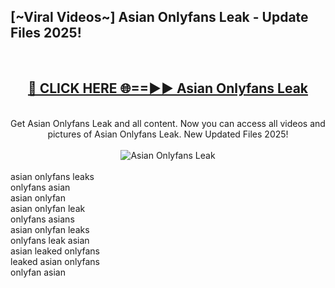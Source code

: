 <h2>[~Viral Videos~] Asian Onlyfans Leak - Update Files 2025!</h2>
<br>
<div align="center">
<h2><a href="https://betterlinks.top/A2PfLJ" rel="nofollow">🔴 CLICK HERE 🌐==►► Asian Onlyfans Leak</a></h2>
<br>
Get Asian Onlyfans Leak and all content. Now you can access all videos and pictures of Asian Onlyfans Leak. New Updated Files 2025!
<br>
<br>
<a href="https://betterlinks.top/A2PfLJ" rel="nofollow" data-target="animated-image.originalLink"><img src="https://i.ibb.co.com/WyWwxjT/player-gif2.gif" alt="Asian Onlyfans Leak" style="max-width: 100%; display: inline-block;" data-target="animated-image.originalImage"></a>
</div>
<br>
asian onlyfans leaks<br>
onlyfans asian<br>
asian onlyfan<br>
asian onlyfan leak<br>
onlyfans asians<br>
asian onlyfan leaks<br>
onlyfans leak asian<br>
asian leaked onlyfans<br>
leaked asian onlyfans<br>
onlyfan asian
